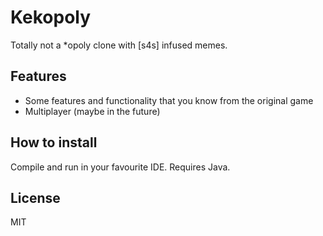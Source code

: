 # Kekopoly

Totally not a *opoly clone with [s4s] infused memes.

## Features

- Some features and functionality that you know from the original game
- Multiplayer (maybe in the future)

## How to install

Compile and run in your favourite IDE. Requires Java.

## License

MIT
